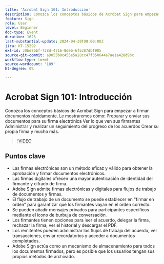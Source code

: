 ```yaml
---
title: 'Acrobat Sign 101: Introducción'
description: Conozca los conceptos básicos de Acrobat Sign para empezar a firmar documentos rápidamente.
feature: Sign
role: User
level: Beginner
doc-type: Event
duration: 1623
last-substantial-update: 2024-04-30T00:00:00Z
jira: KT-15292
exl-id: 30be76bf-738d-4716-8de6-6f5387dbf905
source-git-commit: a9055b8c455e5a28cc47f350644a7ae1a428d9bc
workflow-type: tm+mt
source-wordcount: '189'
ht-degree: 0%

---
```


# Acrobat Sign 101: Introducción

Conozca los conceptos básicos de Acrobat Sign para empezar a firmar documentos rápidamente. Le mostraremos cómo: Preparar y enviar sus documentos para su firma electrónica Ver lo que ven sus firmantes Administrar y realizar un seguimiento del progreso de los acuerdos Crear su propia firma y mucho más.

>[!VIDEO](https://video.tv.adobe.com/v/3428183/?learn=on)

## Puntos clave

* Las firmas electrónicas son un método eficaz y válido para obtener la aprobación y firmar documentos electrónicos.
* Las firmas digitales ofrecen una mayor autenticación de identidad del firmante y cifrado de firma.
* Adobe Sign admite firmas electrónicas y digitales para flujos de trabajo de documentos y firmas.
* El flujo de trabajo de un documento se puede establecer en &quot;firmar en orden&quot; para garantizar que los firmantes vayan en el orden correcto.
* Se pueden añadir mensajes privados para participantes específicos mediante el icono de burbuja de conversación.
* Los firmantes tienen opciones para leer el acuerdo, delegar la firma, rechazar la firma, ver el historial y descargar el PDF.
* Los remitentes pueden administrar los flujos de trabajo del acuerdo, ver transacciones, enviar recordatorios y acceder a documentos completados.
* Adobe Sign actúa como un mecanismo de almacenamiento para todos los documentos firmados, pero es posible que los usuarios tengan sus propios métodos de archivado.
